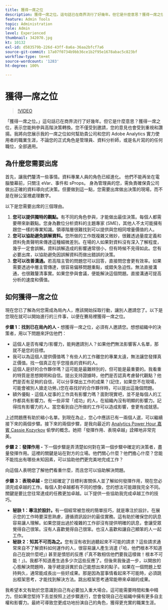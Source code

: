 ```yaml
---
title: 獲得一席之位
description: 獲得一席之位。這句話已在商界流行了好幾年。但它是什麼意思？獲得一席之位，表示您能夠參與高階決策轉換。您不僅受到邀請，您的意見也會受到重視和讚揚。我將展示獲得一席之位如何有助於貴公司和您身為 Adobe Analytics 管理員的職業生涯。
feature: Admin Tools
topic: Administration
role: Admin
level: Experienced
thumbnail: 342070.jpg
kt: 10132
exl-id: d583579b-226d-43ff-8a6a-36aa2bfcf7a6
source-git-commit: 17a07f0734b9bb36ce1b2f95e1678abac5c823bf
workflow-type: tm+mt
source-wordcount: '1283'
ht-degree: 100%

---
```


# 獲得一席之位

>[!VIDEO](https://video.tv.adobe.com/v/342070/?quality=12&learn=on)

「獲得一席之位。」這句話已在商界流行了好幾年。但它是什麼意思？獲得一席之位，表示您能夠參與高階決策轉換。您不僅受到邀請，您的意見也會受到重視和讚揚。我將向您展示我的一席之位如何幫助貴公司和您的 Adobe Analytics 實力使用者的職業生涯，不論您的正式角色是管理員、資料分析師，或是名片寫的的任何職位，全部適用。

## 為什麼您需要出席

首先，讓我們釐清一些事情。資料專業人員的角色已經進化。 他們不能再坐在電腦螢幕前，只關注 eVar、事件和 sProps。 身為管理員的您，需負責確保貴公司做出正確的資料導向式決策。但要做到這一點，您需要出席做出決策的現場，而不是在辦公室裡處理數字。

以下是您需要出席的三個理由。

1. **您可以提供獨特的觀點。**&#x200B;有不同的角色參與，才能做出最佳決策。每個人都需要帶來新觀點。您身為數位分析資料的主題專家 (SME)，其他人不太可能擁有跟您一樣的專業知識。領導階層很難找到可以提供與您相同增量價值的人。
1. **您可以協助避免誤解資料。**&#x200B;您所做的工作既複雜又微妙，很難透過量度定義和資料免責聲明來傳達這種細微差別。在場的人如果對資料沒有深入了解程度，幾乎一定會誤解。資料誤解造成的影響通常很小，但有時候不見得如此。您有必要出席，以協助避免因誤解資料而做出錯誤的決策。
1. **您可以改善溝通。**&#x200B;若高階主管的問題您可以回答，直接問您會更有效率。如果需要透過中層主管傳達，很容易偏移問題重點，或錯失急迫性。無法直接溝通，也很難釐清事實。如果您參與會議，便能解決這個問題。直接溝通可提高分析的速度和價值。

## 如何獲得一席之位

現在您已了解為何您需成為局內人，應該開始採取行動，讓別人邀請您了。以下是您現在就可以開始進行的三件事，以便在賽局裡獲得一席之位。

**步驟 1：找到已在局內的人 -** 想獲得一席之位，必須有人邀請您。想想組織中的決策者，用以下問題來評估他們：

* 這個人是否有權力/影響力，能夠邀請別人？如果他們無法影響客人名單，那就不是您的目標。
* 我可以為這個人提供價值嗎？有些人的工作離您的專業太遠，無法讓您發揮真正價值。找一個真正在乎您擅長的資料的人。
* 這個人是好的合作夥伴嗎？這可能是最難辨別的，但可能是最重要的。我看重的特質是思想開明和自信。提出支持證據時，他們是否認真考慮替代觀點？他們是否有足夠的自信，可以分享傑出工作的成果？(記住，如果您不在現場，可能會被別人搶走功勞。)您在尋找好的合作夥伴時，可以提出這幾個問題。
* 額外優點 - 這個人從事的工作具有影響力嗎？面對現實吧，並不是每個人的工作都具有影響力。有一些非常「成功」的人，在組織內沒有明顯的影響力。記得找有影響力的人。當您看到自己所做的工作可以造成影響，會更有成就感。

上述問題應有助於縮小名單。到現在為止，您心中應該已有一兩個人選，可以繼續接下來的兩個步驟。接下來的兩個步驟，是我向最近的 [Analytics Power Hour 嘉賓 Cassie Kozyrkov](https://analyticshour.io/2021/12/14/182-making-better-decisions-and-being-useful-with-cassie-kozyrkov/) 偷學的概念。她把「發揮作用、表現卓越」詮釋地非常完美。

**步驟 2：發揮作用 -** 下一個步驟是弄清楚如何對在第一個步驟中確定的決策者，盡量發揮作用。這裡的關鍵是站在對方的立場。他們關心什麼？他們擔心什麼？您能不能找出有哪些未知因素，可以協助他們更完美地完成工作？

向這個人表明您了解他們看重什麼，而且您可以協助解決問題。

**步驟 3：表現卓越 -** 您已經確定了目標利害關係人並了解如何發揮作用，現在您必須完成卓越的工作。每個人對卓越都有不同的想像，您的想法可能跟我完全不同。關鍵是要比您往常達成的任務更加卓越。以下提供一些協助我完成卓越工作的技巧。

* **秘訣 1：專注於設計。**&#x200B;有一個經常被忽視的簡單技巧，就是專注於設計。在展示您的工作時要深思熟慮，遵循資訊設計的最佳實務。這有助於確保您的訊息容易讓人理解。如果您提出過於複雜的工作卻沒有提供明確的訊息，會讓受眾覺得自己很笨。沒有人喜歡覺得自己很笨。也沒人喜歡和讓自己顯笨的人一起工作。
* **秘訣 2：知其不可而為之。**&#x200B;您有沒有收到過聽起來不可能的請求？這些請求通常來自不了解資料如何運作的人，很容易讓人產生消遣 (「哈，他們根本不知道自己在說什麼吧」) 甚至是憤怒的反應 (「真不敢相信他們要我這樣做！根本不可能！」)。我都不知道產生過多少次這些反應了。但後來我後退一步，以開放的心態解決問題時，幾乎總是訝異於自己能想出來的點子。如果在一個問題上堅持夠久，通常能成長出一些好成果。那是因為當事情看起來不可能時，必須跳出框架思考，才能找到解決方法。跳出框架思考通常能帶來卓越的成果。

我希望本文有助於您意識到自己有必要加入重大場合。這可能需要時間和集中精力。但如果您堅持下去並按照上述步驟進行，您會發現自己在組織中擁有更多自主權和影響力。最終可導致您更成功地扮演自己的角色，獲得更充實的職業生涯。
